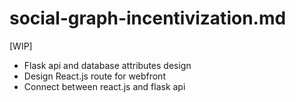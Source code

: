 # social-graph-incentivization.md

[WIP]
- Flask api and database attributes design
- Design React.js route for webfront
- Connect between react.js and flask api
